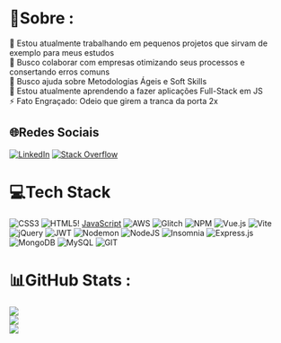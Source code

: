 # 💫Sobre :
:telescope: Estou atualmente trabalhando em pequenos projetos que sirvam de exemplo para meus estudos  
:dancers: Busco colaborar com empresas otimizando seus processos e consertando erros comuns  
:raised_hands: Busco ajuda sobre Metodologias Ágeis e Soft Skills  
:seedling: Estou atualmente aprendendo a fazer aplicações Full-Stack em JS  
:zap: Fato Engraçado: Odeio que girem a tranca da porta 2x

## 🌐Redes Sociais
[![LinkedIn](https://img.shields.io/badge/LinkedIn-%230077B5.svg?logo=linkedin&logoColor=white)](https://linkedin.com/in/gabriel-rezende-1044b6208) [![Stack Overflow](https://img.shields.io/badge/-Stackoverflow-FE7A16?logo=stack-overflow&logoColor=white)](https://stackoverflow.com/users/21194453) 

# 💻Tech Stack
![CSS3](https://img.shields.io/badge/css3-%231572B6.svg?style=for-the-badge&logo=css3&logoColor=white) ![HTML5](https://img.shields.io/badge/html5-%23E34F26.svg?style=for-the-badge&logo=html5&logoColor=white)! [JavaScript](https://img.shields.io/badge/javascript-%23323330.svg?style=for-the-badge&logo=javascript&logoColor=%23F7DF1E) ![AWS](https://img.shields.io/badge/AWS-%23FF9900.svg?style=for-the-badge&logo=amazon-aws&logoColor=white) ![Glitch](https://img.shields.io/badge/glitch-%233333FF.svg?style=for-the-badge&logo=glitch&logoColor=white) ![NPM](https://img.shields.io/badge/NPM-%23CB3837.svg?style=for-the-badge&logo=npm&logoColor=white) ![Vue.js](https://img.shields.io/badge/vue.js-%2335495e.svg?style=for-the-badge&logo=vuedotjs&logoColor=%234FC08D) ![Vite](https://img.shields.io/badge/vite-%23646CFF.svg?style=for-the-badge&logo=vite&logoColor=white) ![jQuery](https://img.shields.io/badge/jquery-%230769AD.svg?style=for-the-badge&logo=jquery&logoColor=white) ![JWT](https://img.shields.io/badge/JWT-black?style=for-the-badge&logo=JSON%20web%20tokens) ![Nodemon](https://img.shields.io/badge/NODEMON-%23323330.svg?style=for-the-badge&logo=nodemon&logoColor=%BBDEAD) ![NodeJS](https://img.shields.io/badge/node.js-6DA55F?style=for-the-badge&logo=node.js&logoColor=white) ![Insomnia](https://img.shields.io/badge/Insomnia-black?style=for-the-badge&logo=insomnia&logoColor=5849BE) ![Express.js](https://img.shields.io/badge/express.js-%23404d59.svg?style=for-the-badge&logo=express&logoColor=%2361DAFB) ![MongoDB](https://img.shields.io/badge/MongoDB-%234ea94b.svg?style=for-the-badge&logo=mongodb&logoColor=white) ![MySQL](https://img.shields.io/badge/mysql-%2300000f.svg?style=for-the-badge&logo=mysql&logoColor=white) ![GIT](https://img.shields.io/badge/Git-fc6d26?style=for-the-badge&logo=git&logoColor=white)
# 📊GitHub Stats :
![](https://github-readme-stats.vercel.app/api?username=GabrielRezende1&theme=dark&hide_border=false&include_all_commits=false&count_private=false)<br/>
![](https://github-readme-streak-stats.herokuapp.com/?user=GabrielRezende1&theme=dark&hide_border=false)<br/>
![](https://github-readme-stats.vercel.app/api/top-langs/?username=GabrielRezende1&theme=dark&hide_border=false&include_all_commits=false&count_private=false&layout=compact)
